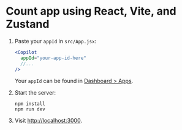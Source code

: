 # Count app using React, Vite, and Zustand

1. Paste your `appId` in `src/App.jsx`:

   ```jsx
   <Copilot
     appId="your-app-id-here"
     //...
   />
   ```

   Your `appId` can be found in [Dashboard > Apps](https://dashboard.copilotjs.com/apps).

2. Start the server:

   ```
   npm install
   npm run dev
   ```

3. Visit [http://localhost:3000](http://localhost:3000).
